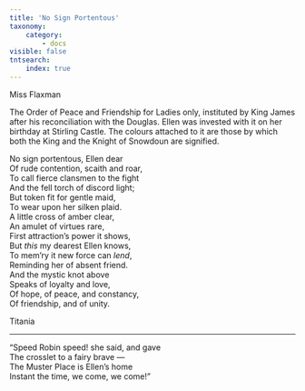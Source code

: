```yaml
---
title: 'No Sign Portentous'
taxonomy:
    category:
        - docs
visible: false
tntsearch:
    index: true
---
```


<div class="author">Miss Flaxman</div>

The Order of Peace and Friendship for Ladies only, instituted by King James after his reconciliation with the Douglas. Ellen was invested with it on her birthday at Stirling Castle. The colours attached to it are those by which both the King and the Knight of Snowdoun are signified.  
  
No sign portentous, Ellen dear  
Of rude contention, scaith and roar,  
To call fierce clansmen to the fight  
And the fell torch of discord light;  
But token fit for gentle maid,  
To wear upon her silken plaid.  
A little cross of amber clear,  
An amulet of virtues rare,  
First attraction’s power it shows,  
But *this* my dearest Ellen knows,  
To mem’ry it new force can *lend*,  
Reminding her of absent friend.  
And the mystic knot above  
Speaks of loyalty and love,  
Of hope, of peace, and constancy,  
Of friendship, and of unity.  
  
Titania  

---

“Speed Robin speed! she said, and gave  
The crosslet to a fairy brave —  
The Muster Place is Ellen’s home  
Instant the time, we come, we come!”  